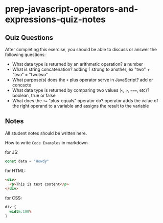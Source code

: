 # prep-javascript-operators-and-expressions-quiz-notes

## Quiz Questions

After completing this exercise, you should be able to discuss or answer the following questions:

- What data type is returned by an arithmetic operation?
  a number
- What is string concatenation?
  adding 1 strong to another, ex "two" + "two" = "twotwo"
- What purpose(s) does the `+` plus operator serve in JavaScript?
  add or concacte
- What data type is returned by comparing two values (`<`, `>`, `===`, etc)?
  boolean, true or false
- What does the `+=` "plus-equals" operator do?
  operator adds the value of the right operand to a variable and assigns the result to the variable

## Notes

All student notes should be written here.


How to write `Code Examples` in markdown

for JS:
```javascript
const data = "Howdy"
```

for HTML:
```html
<div>
  <p>This is text content</p>
</div>
```

for CSS:
```css
div {
  width:100%
}
```
